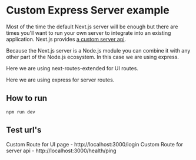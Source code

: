# Custom Express Server example

Most of the time the default Next.js server will be enough but there are times you'll want to run your own server to integrate into an existing application. Next.js provides [a custom server api](https://nextjs.org/docs/advanced-features/custom-server).

Because the Next.js server is a Node.js module you can combine it with any other part of the Node.js ecosystem. In this case we are using express.

Here we are using next-routes-extended for UI routes.

Here we are using express for server routes.

## How to run

```
npm run dev
```

## Test url's

Custom Route for UI page - http://localhost:3000/login
Custom Route for server api - http://localhost:3000/health/ping
